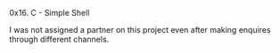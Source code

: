 0x16. C - Simple Shell


I was not assigned a partner on this project even after making enquires through different channels.
